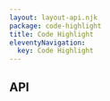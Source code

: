 ```yaml
---
layout: layout-api.njk
package: code-highlight
title: Code Highlight
eleventyNavigation:
  key: Code Highlight
---
```


## API
